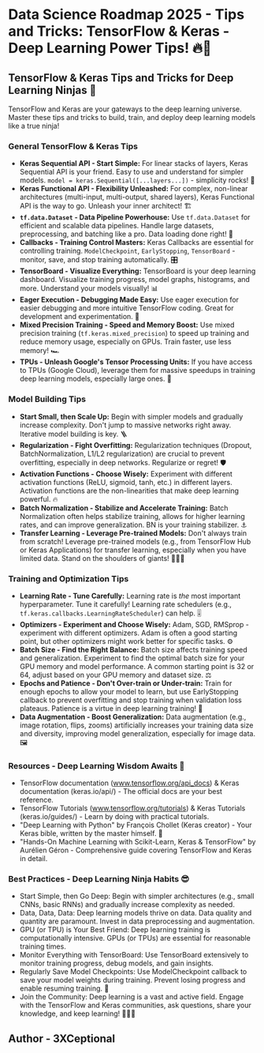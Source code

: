 # Data Science Roadmap 2025 - Tips and Tricks: TensorFlow & Keras - Deep Learning Power Tips! 🔥🧠

## TensorFlow & Keras Tips and Tricks for Deep Learning Ninjas 🥷

TensorFlow and Keras are your gateways to the deep learning universe. Master these tips and tricks to build, train, and deploy deep learning models like a true ninja! 

### General TensorFlow & Keras Tips

*   **Keras Sequential API - Start Simple:** For linear stacks of layers, Keras Sequential API is your friend. Easy to use and understand for simpler models. `model = keras.Sequential([...layers...])` - simplicity rocks! 🧱
*   **Keras Functional API - Flexibility Unleashed:** For complex, non-linear architectures (multi-input, multi-output, shared layers), Keras Functional API is the way to go. Unleash your inner architect! 🏗️
*   **`tf.data.Dataset` - Data Pipeline Powerhouse:**  Use `tf.data.Dataset` for efficient and scalable data pipelines. Handle large datasets, preprocessing, and batching like a pro. Data loading done right! 🚄
*   **Callbacks - Training Control Masters:** Keras Callbacks are essential for controlling training. `ModelCheckpoint`, `EarlyStopping`, `TensorBoard` - monitor, save, and stop training automatically. 🎛️
*   **TensorBoard - Visualize Everything:**  TensorBoard is your deep learning dashboard. Visualize training progress, model graphs, histograms, and more. Understand your models visually! 📊
*   **Eager Execution - Debugging Made Easy:**  Use eager execution for easier debugging and more intuitive TensorFlow coding. Great for development and experimentation. 🐞
*   **Mixed Precision Training - Speed and Memory Boost:**  Use mixed precision training (`tf.keras.mixed_precision`) to speed up training and reduce memory usage, especially on GPUs. Train faster, use less memory! 🏎️
*   **TPUs - Unleash Google's Tensor Processing Units:** If you have access to TPUs (Google Cloud), leverage them for massive speedups in training deep learning models, especially large ones. 🚀

### Model Building Tips

*   **Start Small, then Scale Up:** Begin with simpler models and gradually increase complexity. Don't jump to massive networks right away. Iterative model building is key. 🪜
*   **Regularization - Fight Overfitting:**  Regularization techniques (Dropout, BatchNormalization, L1/L2 regularization) are crucial to prevent overfitting, especially in deep networks. Regularize or regret! 🛡️
*   **Activation Functions - Choose Wisely:**  Experiment with different activation functions (ReLU, sigmoid, tanh, etc.) in different layers. Activation functions are the non-linearities that make deep learning powerful. 🔥
*   **Batch Normalization - Stabilize and Accelerate Training:** Batch Normalization often helps stabilize training, allows for higher learning rates, and can improve generalization. BN is your training stabilizer. ⚓
*   **Transfer Learning - Leverage Pre-trained Models:**  Don't always train from scratch! Leverage pre-trained models (e.g., from TensorFlow Hub or Keras Applications) for transfer learning, especially when you have limited data. Stand on the shoulders of giants! 🧑‍🤝‍🧑

### Training and Optimization Tips

*   **Learning Rate - Tune Carefully:** Learning rate is *the* most important hyperparameter. Tune it carefully! Learning rate schedulers (e.g., `tf.keras.callbacks.LearningRateScheduler`) can help. 🎚️
*   **Optimizers - Experiment and Choose Wisely:** Adam, SGD, RMSprop - experiment with different optimizers. Adam is often a good starting point, but other optimizers might work better for specific tasks. ⚙️
*   **Batch Size - Find the Right Balance:** Batch size affects training speed and generalization. Experiment to find the optimal batch size for your GPU memory and model performance. A common starting point is 32 or 64, adjust based on your GPU memory and dataset size. ⚖️
*   **Epochs and Patience - Don't Over-train or Under-train:** Train for enough epochs to allow your model to learn, but use EarlyStopping callback to prevent overfitting and stop training when validation loss plateaus. Patience is a virtue in deep learning training! 🧘
*   **Data Augmentation - Boost Generalization:** Data augmentation (e.g., image rotation, flips, zooms) artificially increases your training data size and diversity, improving model generalization, especially for image data. 🖼️

### Resources - Deep Learning Wisdom Awaits 🚀

*   TensorFlow documentation (www.tensorflow.org/api_docs) & Keras documentation (keras.io/api/) - The official docs are your best reference.
*   TensorFlow Tutorials (www.tensorflow.org/tutorials) & Keras Tutorials (keras.io/guides/) - Learn by doing with practical tutorials.
*   "Deep Learning with Python" by François Chollet (Keras creator) - Your Keras bible, written by the master himself. 📖
*   "Hands-On Machine Learning with Scikit-Learn, Keras & TensorFlow" by Aurélien Géron - Comprehensive guide covering TensorFlow and Keras in detail.

### Best Practices - Deep Learning Ninja Habits 😎

*   Start Simple, then Go Deep: Begin with simpler architectures (e.g., small CNNs, basic RNNs) and gradually increase complexity as needed. 
*   Data, Data, Data: Deep learning models thrive on data. Data quality and quantity are paramount. Invest in data preprocessing and augmentation. 
*   GPU (or TPU) is Your Best Friend: Deep learning training is computationally intensive. GPUs (or TPUs) are essential for reasonable training times. 
*   Monitor Everything with TensorBoard: Use TensorBoard extensively to monitor training progress, debug models, and gain insights.
*   Regularly Save Model Checkpoints: Use ModelCheckpoint callback to save your model weights during training. Prevent losing progress and enable resuming training. 💾
*   Join the Community: Deep learning is a vast and active field. Engage with the TensorFlow and Keras communities, ask questions, share your knowledge, and keep learning! 🧑‍🤝‍🧑

## Author - 3XCeptional